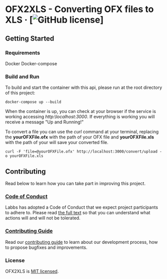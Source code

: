 # OFX2XLS - Converting OFX files to XLS &middot; [![GitHub license](https://img.shields.io/badge/license-MIT-blue.svg)]

## Getting Started

### Requirements

Docker
Docker-compose

### Build and Run

To build and start the container with this api, please run at the root directory of this project:

```
docker-compose up --build
```

When the container is up, you can check at your browser if the service is working accessing *http:\\localhost:3000*. If everything is working you will receive a message "Up and Running!"

To convert a file you can use the *curl* command at your terminal, replacing the **yourOFXFile.ofx** with the path of your OFX file and **yourOFXFile.xls** with the path of your will save your converted file.

```
curl -F 'file=@yourOFXFile.ofx' http://localhost:3000/convert/upload -o yourOFXFile.xls
```

## Contributing

Read below to learn how you can take part in improving this project.

### [Code of Conduct](./CODE_OF_CONDUCT.md)

Labbs has adopted a Code of Conduct that we expect project participants to adhere to. Please read [the full text](./CODE_OF_CONDUCT.md) so that you can understand what actions will and will not be tolerated.

### [Contributing Guide](./CONTRIBUTING.md)

Read our [contributing guide](./CONTRIBUTING.md) to learn about our development process, how to propose bugfixes and improvements.

### License

OFX2XLS is [MIT licensed](./LICENSE).


